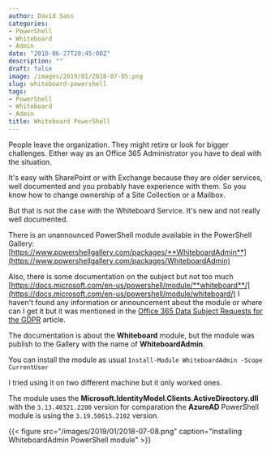 ```yaml
---
author: David Sass
categories:
- PowerShell
- Whiteboard
- Admin
date: "2018-06-27T20:45:00Z"
description: ""
draft: false
image: /images/2019/01/2018-07-05.png
slug: whiteboard-powershell
tags:
- PowerShell
- Whiteboard
- Admin
title: Whiteboard PowerShell
---
```



People leave the organization. They might retire or look for bigger challenges. Either way as an Office 365 Administrator you have to deal with the situation.

It's easy with SharePoint or with Exchange because they are older services, well documented and you probably have experience with them. So you know how to change ownership of a Site Collection or a Mailbox.

But that is not the case with the Whiteboard Service. It's new and not really well documented. 

There is an unannounced PowerShell module available in the PowerShell Gallery: [https://www.powershellgallery.com/packages/**WhiteboardAdmin**](https://www.powershellgallery.com/packages/WhiteboardAdmin)

Also, there is some documentation on the subject but not too much [https://docs.microsoft.com/en-us/powershell/module/**whiteboard**/](https://docs.microsoft.com/en-us/powershell/module/whiteboard/)
I haven't found any information or announcement about the module or where can I get it but it was mentioned in the [Office 365 Data Subject Requests for the GDPR](https://docs.microsoft.com/en-us/microsoft-365/compliance/gdpr-dsr-office365#whiteboard-preview) article.

The documentation is about the **Whiteboard** module, but the module was publish to the Gallery with the name of **WhiteboardAdmin**. 

You can install the module as usual `Install-Module WhiteboardAdmin -Scope CurrentUser` 

I tried using it on two different machine but it only worked ones.

The module uses the **Microsoft.IdentityModel.Clients.ActiveDirectory.dll** with the `3.13.40321.2200` version for comparation the **AzureAD** PowerShell module is using the `3.19.50615.2102` version.

{{< figure src="/images/2019/01/2018-07-08.png" caption="Installing WhiteboardAdmin PowerShell module" >}}



